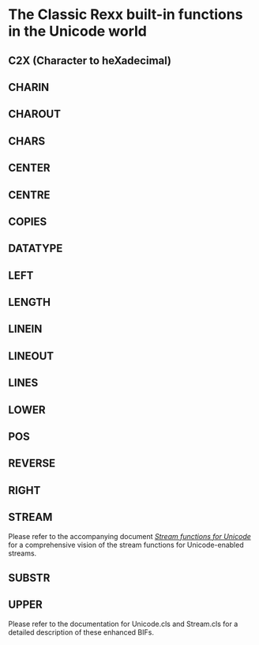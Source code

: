 # The Classic Rexx built-in functions in the Unicode world

## C2X (Character to heXadecimal)

## CHARIN 

## CHAROUT

## CHARS 

## CENTER

## CENTRE

## COPIES

## DATATYPE

## LEFT

## LENGTH

## LINEIN 

## LINEOUT

## LINES

## LOWER

## POS

## REVERSE

## RIGHT 

## STREAM

Please refer to the accompanying document [_Stream functions for Unicode_](stream.md) for a comprehensive vision of the stream functions for Unicode-enabled streams.

## SUBSTR

## UPPER


Please refer to the documentation for Unicode.cls and Stream.cls for a detailed description of these enhanced BIFs.
